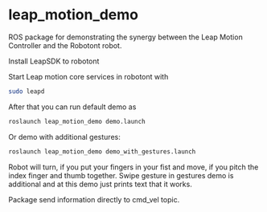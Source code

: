 # leap\_motion\_demo
ROS package for demonstrating the synergy between the Leap Motion Controller and the Robotont robot.

Install LeapSDK to robotont

Start Leap motion core services in robotont with
```bash
sudo leapd
```

After that you can run default demo as 
```bash
roslaunch leap_motion_demo demo.launch
```

Or demo with additional gestures:
```bash
roslaunch leap_motion_demo demo_with_gestures.launch
```

Robot will turn, if you put your fingers in your fist and move, if you pitch the index finger and thumb together.
Swipe gesture in gestures demo is additional and at this demo just prints text that it works.

Package send information directly to cmd_vel topic. 


